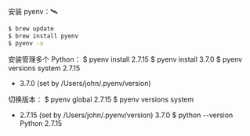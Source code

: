 安装 pyenv：🛰

```sh
$ brew update
$ brew install pyenv
$ pyenv -v
```

安装管理多个 Python：
$ pyenv install 2.7.15
$ pyenv install 3.7.0
$ pyenv versions
system
2.7.15

-   3.7.0 (set by /Users/john/.pyenv/version)

切换版本：
$ pyenv global 2.7.15
$ pyenv versions
system

-   2.7.15 (set by /Users/john/.pyenv/version)
    3.7.0
    $ python --version
    Python 2.7.15
